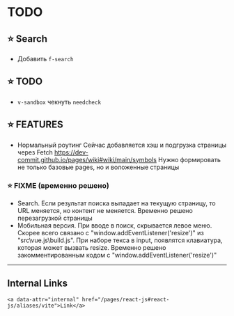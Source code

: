 # TODO

## ⭐️ Search
- Добавить `f-search`

<!-- TODO:
<f-search>TS -> Merge</f-search>
<f-search>CSS -> <u>block-size</u></f-search>
-->

## ⭐️ TODO
- `v-sandbox` чекнуть `needcheck`

## ⭐️ FEATURES
- Нормальный роутинг
Сейчас добавляется хэш и подгрузка страницы через Fetch
https://dev-commit.github.io/pages/wiki#wiki/main/symbols
Нужно формировать не только базовые pages, но и воложенные страницы

### ⭐️ FIXME (временно решено)
- Search. Если результат поиска выпадает на текущую страницу, то URL меняется, но контент не меняется. Временно решено перезагрузкой страницы
- Мобильная версия. При вводе в поиск, скрывается левое меню. Скорее всего связано с "window.addEventListener('resize')" из "src\vue.js\build.js". При наборе текса в input, появлятся клавиатура, которая может вызвать resize. Временно решено закомментированным кодом с "window.addEventListener('resize')"

----

## Internal Links
```
<a data-attr="internal" href="/pages/react-js#react-js/aliases/vite">Link</a>
```
